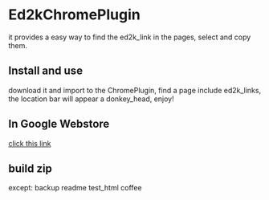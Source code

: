 # Ed2kChromePlugin
it provides a easy way to find the ed2k_link in the pages, select and copy them.

## Install and use
download it and import to the ChromePlugin, find a page include ed2k_links, the location bar will appear a donkey_head, enjoy!

## In Google Webstore
[click this link](https://chrome.google.com/webstore/detail/kmeeplonmihpchdbfccgmjhcnpecbppk)

## build zip

except: backup readme test_html coffee